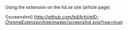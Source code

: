 Using the extension on the hd.se site (article page)

![screenshot] (http://github.com/hd/ArticleID-ChromeExtension/tree/master/screenshot.png?raw=true)